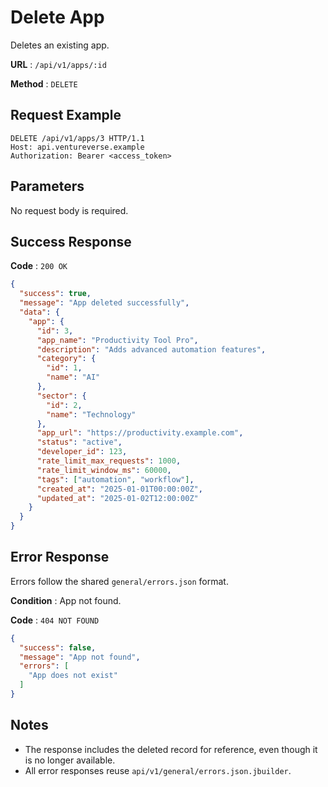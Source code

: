# Delete App

Deletes an existing app.

**URL** : `/api/v1/apps/:id`

**Method** : `DELETE`

## Request Example

```http
DELETE /api/v1/apps/3 HTTP/1.1
Host: api.ventureverse.example
Authorization: Bearer <access_token>
```

## Parameters

No request body is required.

## Success Response

**Code** : `200 OK`

```json
{
  "success": true,
  "message": "App deleted successfully",
  "data": {
    "app": {
      "id": 3,
      "app_name": "Productivity Tool Pro",
      "description": "Adds advanced automation features",
      "category": {
        "id": 1,
        "name": "AI"
      },
      "sector": {
        "id": 2,
        "name": "Technology"
      },
      "app_url": "https://productivity.example.com",
      "status": "active",
      "developer_id": 123,
      "rate_limit_max_requests": 1000,
      "rate_limit_window_ms": 60000,
      "tags": ["automation", "workflow"],
      "created_at": "2025-01-01T00:00:00Z",
      "updated_at": "2025-01-02T12:00:00Z"
    }
  }
}
```

## Error Response

Errors follow the shared `general/errors.json` format.

**Condition** : App not found.

**Code** : `404 NOT FOUND`

```json
{
  "success": false,
  "message": "App not found",
  "errors": [
    "App does not exist"
  ]
}
```

## Notes

- The response includes the deleted record for reference, even though it is no longer available.
- All error responses reuse `api/v1/general/errors.json.jbuilder`.


